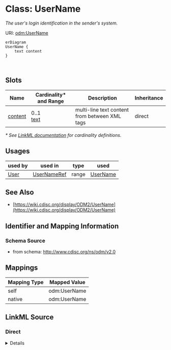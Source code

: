 # Class: UserName

_The user's login identification in the sender's system._




URI: [odm:UserName](http://www.cdisc.org/ns/odm/v2.0/UserName)


```mermaid
erDiagram
UserName {
    text content  
}



```



<!-- no inheritance hierarchy -->


## Slots

| Name | Cardinality* and Range | Description | Inheritance |
| ---  | --- | --- | --- |
| [content](content.md) | 0..1 <br/> [text](text.md) | multi-line text content from between XML tags | direct |

_* See [LinkML documentation](https://linkml.io/linkml/schemas/slots.html#slot-cardinality) for cardinality definitions._




## Usages

| used by | used in | type | used |
| ---  | --- | --- | --- |
| [User](User.md) | [UserNameRef](UserNameRef.md) | range | [UserName](UserName.md) |






## See Also

* [https://wiki.cdisc.org/display/ODM2/UserName](https://wiki.cdisc.org/display/ODM2/UserName)

## Identifier and Mapping Information







### Schema Source


* from schema: http://www.cdisc.org/ns/odm/v2.0





## Mappings

| Mapping Type | Mapped Value |
| ---  | ---  |
| self | odm:UserName |
| native | odm:UserName |





## LinkML Source

<!-- TODO: investigate https://stackoverflow.com/questions/37606292/how-to-create-tabbed-code-blocks-in-mkdocs-or-sphinx -->

### Direct

<details>
```yaml
name: UserName
description: The user's login identification in the sender's system.
from_schema: http://www.cdisc.org/ns/odm/v2.0
see_also:
- https://wiki.cdisc.org/display/ODM2/UserName
rank: 1000
slots:
- content
slot_usage:
  content:
    name: content
    domain_of:
    - TranslatedText
    - Title
    - CheckValue
    - Code
    - WorkflowEnd
    - UserName
    - Prefix
    - Suffix
    - FullName
    - GivenName
    - FamilyName
    - StreetName
    - HouseNumber
    - City
    - StateProv
    - Country
    - PostalCode
    - OtherText
    - Meaning
    - LegalReason
    - DateTimeStamp
    - ReasonForChange
    - SourceID
    - FlagValue
    - FlagType
    - Value
    range: text
class_uri: odm:UserName

```
</details>

### Induced

<details>
```yaml
name: UserName
description: The user's login identification in the sender's system.
from_schema: http://www.cdisc.org/ns/odm/v2.0
see_also:
- https://wiki.cdisc.org/display/ODM2/UserName
rank: 1000
slot_usage:
  content:
    name: content
    domain_of:
    - TranslatedText
    - Title
    - CheckValue
    - Code
    - WorkflowEnd
    - UserName
    - Prefix
    - Suffix
    - FullName
    - GivenName
    - FamilyName
    - StreetName
    - HouseNumber
    - City
    - StateProv
    - Country
    - PostalCode
    - OtherText
    - Meaning
    - LegalReason
    - DateTimeStamp
    - ReasonForChange
    - SourceID
    - FlagValue
    - FlagType
    - Value
    range: text
attributes:
  content:
    name: content
    description: multi-line text content from between XML tags
    from_schema: http://www.cdisc.org/ns/odm/v2.0
    rank: 1000
    alias: content
    owner: UserName
    domain_of:
    - TranslatedText
    - Title
    - CheckValue
    - Code
    - WorkflowEnd
    - UserName
    - Prefix
    - Suffix
    - FullName
    - GivenName
    - FamilyName
    - StreetName
    - HouseNumber
    - City
    - StateProv
    - Country
    - PostalCode
    - OtherText
    - Meaning
    - LegalReason
    - DateTimeStamp
    - ReasonForChange
    - SourceID
    - FlagValue
    - FlagType
    - Value
    range: text
    inlined: true
class_uri: odm:UserName

```
</details>